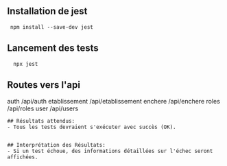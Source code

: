 ## Installation de jest

```
 npm install --save-dev jest
```

## Lancement des tests

```
  npx jest
```

## Routes vers l'api

auth /api/auth
etablissement /api/etablissement
enchere /api/enchere
roles /api/roles
user /api/users

```
## Résultats attendus:
- Tous les tests devraient s'exécuter avec succès (OK).


## Interprétation des Résultats:
- Si un test échoue, des informations détaillées sur l'échec seront affichées.
```
